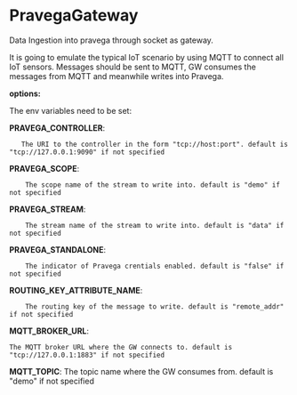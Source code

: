 # PravegaGateway
Data Ingestion into pravega through socket as gateway.

It is going to emulate the typical IoT scenario by using MQTT to connect all IoT sensors.
Messages should be sent to MQTT, GW consumes the messages from MQTT and meanwhile writes into Pravega.

**options:**

The env variables need to be set:

 **PRAVEGA_CONTROLLER**: 
 
       The URI to the controller in the form "tcp://host:port". default is "tcp://127.0.0.1:9090" if not specified
 
 **PRAVEGA_SCOPE**: 
 
        The scope name of the stream to write into. default is "demo" if not specified
 
 **PRAVEGA_STREAM**: 
 
        The stream name of the stream to write into. default is "data" if not specified
 
 **PRAVEGA_STANDALONE**: 
 
        The indicator of Pravega crentials enabled. default is "false" if not specified
 
 **ROUTING_KEY_ATTRIBUTE_NAME**:
 
        The routing key of the message to write. default is "remote_addr" if not specified
 
 **MQTT_BROKER_URL**: 
 
    The MQTT broker URL where the GW connects to. default is "tcp://127.0.0.1:1883" if not specified
 
 **MQTT_TOPIC**: 
        The topic name where the GW consumes from. default is "demo" if not specified

